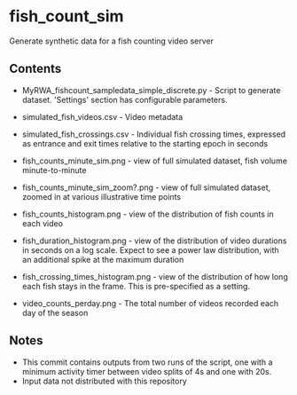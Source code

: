 # fish_count_sim

Generate synthetic data for a fish counting video server

## Contents

* MyRWA_fishcount_sampledata_simple_discrete.py - Script to generate dataset.  'Settings' section has configurable parameters.

* simulated_fish_videos.csv - Video metadata
* simulated_fish_crossings.csv - Individual fish crossing times, expressed as entrance and exit times relative to the starting epoch in seconds

* fish_counts_minute_sim.png - view of full simulated dataset, fish volume minute-to-minute
* fish_counts_minute_sim_zoom?.png - view of full simulated dataset, zoomed in at various illustrative time points

* fish_counts_histogram.png - view of the distribution of fish counts in each video
* fish_duration_histogram.png - view of the distribution of video durations in seconds on a log scale.  Expect to see a power law distribution, with an additional spike at the maximum duration
* fish_crossing_times_histogram.png - view of the distribution of how long each fish stays in the frame.  This is pre-specified as a setting.
* video_counts_perday.png - The total number of videos recorded each day of the season

## Notes

* This commit contains outputs from two runs of the script, one with a minimum activity timer between video splits of 4s and one with 20s.
* Input data not distributed with this repository
